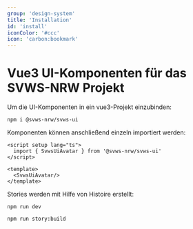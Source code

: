 ```yaml
---
group: 'design-system'
title: 'Installation'
id: 'install'
iconColor: '#ccc'
icon: 'carbon:bookmark'
---
```


# Vue3 UI-Komponenten für das SVWS-NRW Projekt


Um die UI-Komponenten in ein vue3-Projekt einzubinden:

```shell
npm i @svws-nrw/svws-ui
```

Komponenten können anschließend einzeln importiert werden:

```vue
<script setup lang="ts">
  import { SvwsUiAvatar } from '@svws-nrw/svws-ui'
</script>

<template>
  <SvwsUiAvatar/>
</template>
```

Stories werden mit Hilfe von Histoire erstellt:

```shell
npm run dev
```

```shell
npm run story:build
```
